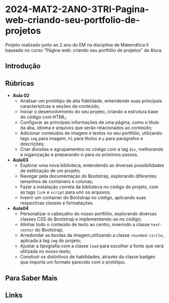 # 2024-MAT2-2ANO-3TRI-Pagina-web-criando-seu-portfolio-de-projetos

Projeto realizado junto ao 2 ano do EM na disciplina de Matemática II baseado no curso "Página web: criando seu portfólio de projetos" da Alura.

## Introdução

## Rúbricas

* **Aula 02**
  * Analisar um protótipo de alta fidelidade, entendendo suas principais características e seções de conteúdo;
  * Iniciar o desenvolvimento do seu projeto, criando a estrutura base do código com HTML;
  * Configurar as principais informações de uma página, como o título da aba, idioma e arquivos que serão relacionados ao conteúdo;
  * Adicionar conteúdos de imagem e textos no seu portfólio, utilizando tags `img` para imagem, `h1` para títulos e `p` para parágrafos e descrições;
  * Criar divisões e agrupamentos no código com a tag `div`, melhorando a organização e preparando-o para os próximos passos.
* **Aula03**
  * Explorar uma nova biblioteca, entendendo as diversas possibilidades de estilização de um projeto;
  * Navegar pela documentação do Bootstrap, explorando diferentes tamanhos de containers e colunas;
  * Fazer a instalação correta da biblioteca no código do projeto, com as tags `link` e `script` para unir os arquivos;
  * Inserir um container do Bootstrap no código, aplicando suas respectivas classes e formatações.
* **Aula04**
  * Personalizar o cabeçalho do nosso portfólio, explorando diversas classes CSS do Bootstrap e implementando-as no código;
  * Alinhar todo o conteúdo de texto ao centro, inserindo a classe `text-center` do Bootstrap;
  * Arredondar as bordas da imagem,utilizando a classe `rounded-circle`, aplicada à tag `img` do projeto;
  * Ajustar a tipografia com a classe `lead` para escolher a fonte que será utilizada no nosso texto;
  * Construir os distintivos de habilidades, através da classe badges que importa um formato parecido com o protótipo.

## Para Saber Mais

## Links